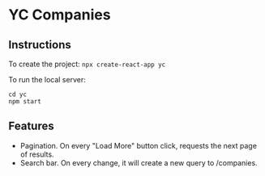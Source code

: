 # YC Companies

## Instructions
To create the project: `npx create-react-app yc`   

To run the local server:

```
cd yc
npm start
```

## Features
- Pagination. On every "Load More" button click, requests the next page of results. 
- Search bar. On every change, it will create a new query to /companies.